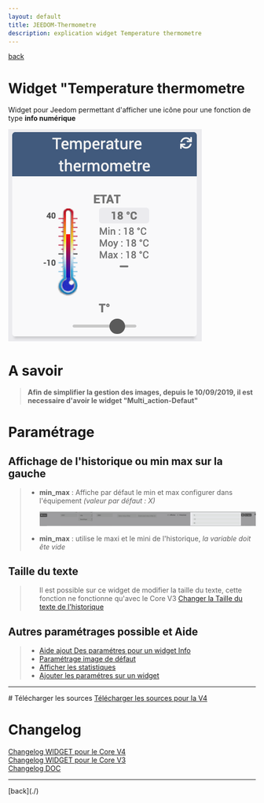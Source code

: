 ```yaml
---
layout: default
title: JEEDOM-Thermometre
description: explication widget Temperature thermometre
---
```

[back](./)
# Widget "Temperature thermometre

Widget pour Jeedom permettant d'afficher une icône pour une fonction de type <b>info numérique</b>
<p><img src="img/RESULTAT_JEEDOM_Temperature_thermometre.png"t alt="Resultat" /></p>

# A savoir
<blockquote>
<b>Afin de simplifier la gestion des images, depuis le 10/09/2019, il est necessaire d'avoir le widget "Multi_action-Defaut"</b>
</blockquote>

# Paramétrage
## Affichage de l'historique ou min max sur la gauche
<blockquote>
        <ul>
            <li><b>min_max</b> : Affiche par défaut le min et max configurer dans l'équipement <i>(valeur par défaut : X)</i></li>
            <p><img src="img/JEEDOM_Thermometre_MIN_MAX.png" alt="INFO" /></p>
            <li><b>min_max</b> : utilise le maxi et le mini de l'historique, <i>la variable doit ête vide</i></li>
        </ul>
</blockquote>
 
## Taille du texte
<blockquote>
        <ul>
            Il est possible sur ce widget de modifier la taille du texte, cette fonction ne fonctionne qu'avec le Core V3
            <a href="JEEDOM_AIDE_SIZE.html">Changer la Taille du texte de l'historique</a>
        </ul>
</blockquote>
 
 
## Autres paramétrages possible et Aide
<blockquote>
        <ul>
            <li><a href="JEEDOM_AIDE_CONFIG_INFOS.md">Aide ajout Des paramétres pour un widget Info</a></li>
            <li><a href="JEEDOM_AIDE_Error.html">Paramétrage image de défaut</a></li>
            <li><a href="JEEDOM_AIDE_STATS.html">Afficher les statistiques</a></li>
            <li><a href="JEEDOM_AIDE_PARA.html">Ajouter les paramétres sur un widget</a></li>
        </ul>
</blockquote>

<hr />
# Télécharger les sources
 <a href="https://github.com/JEALG/JEEDOM-Thermometre/tree/masterv4">Télécharger les sources pour la V4</a><br/>
 
# Changelog
<a href="https://github.com/JEALG/JEEDOM-Thermometre/commits/masterv4">Changelog WIDGET pour le Core V4</a><br/>
<a href="https://github.com/JEALG/JEEDOM-Thermometre/commits/master">Changelog WIDGET pour le Core V3</a><br/>
<a href="https://github.com/JEALG/JEEDOM-Widget_JAG-doc/commits/master">Changelog DOC</a>

<hr />
[back](./)